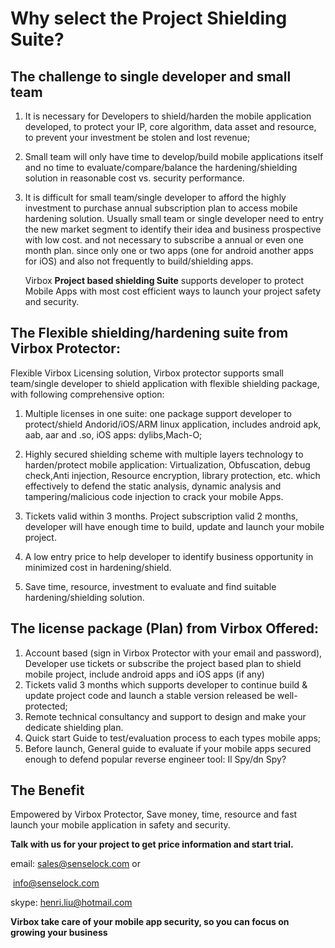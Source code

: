 # Why select the Project Shielding Suite?

## **The challenge to single developer and small team**

1. It is necessary for Developers to shield/harden the mobile application developed,  to protect your IP,  core algorithm, data asset and resource,  to prevent your investment be stolen and lost revenue;

2. Small team will only have time to develop/build mobile applications itself and no time to evaluate/compare/balance the hardening/shielding solution in reasonable cost vs. security performance.

3. It is difficult for small team/single developer to afford the highly investment to purchase annual subscription plan to access mobile hardening solution. Usually small team or single developer need to entry the new market segment to identify their idea and business prospective with low cost. and not necessary to subscribe a annual or even one month plan. since only one or two  apps (one for android another apps for iOS) and also not frequently to build/shielding apps.  

   

   Virbox **Project based shielding Suite** supports developer to protect Mobile Apps with most cost efficient ways to launch your project safety and security.

   

## **The Flexible shielding/hardening suite from Virbox Protector**:

 Flexible Virbox Licensing solution, Virbox protector supports small team/single developer to shield application with flexible shielding package, with following comprehensive option:

1. Multiple licenses in one suite: one package support developer to protect/shield Andorid/iOS/ARM linux application, includes android apk, aab, aar and .so, iOS apps: dylibs,Mach-O;

2. Highly secured shielding scheme with  multiple layers technology to harden/protect mobile application:  Virtualization, Obfuscation,  debug check,Anti injection, Resource encryption, library protection, etc. which effectively to defend the static analysis, dynamic analysis and tampering/malicious code injection to crack your mobile Apps. 

3. Tickets valid within 3 months. Project subscription valid 2 months, developer will have enough time to build, update and launch your mobile project.

4. A low entry price to help developer to identify business opportunity in minimized cost in hardening/shield.

5. Save time, resource, investment to evaluate and find suitable hardening/shielding solution.

   

## **The license package (Plan) from Virbox Offered:**

1. Account based (sign in Virbox Protector with your email and password), Developer use tickets or subscribe the project based plan to shield mobile project, include android apps and iOS apps (if any)
2. Tickets valid 3 months which supports developer to continue build & update project code and launch a stable version released be well-protected;
3. Remote technical consultancy and support to design and make your dedicate shielding plan.
4. Quick start Guide to test/evaluation process to each types mobile apps;
5. Before launch, General guide to evaluate if your mobile apps secured enough to defend popular reverse engineer tool: Il Spy/dn Spy?

## **The Benefit**

Empowered by Virbox Protector, Save money, time, resource and fast launch your mobile application in safety and security. 



**Talk with us for your project to get price information and start trial.**

email: sales@senselock.com or

​			info@senselock.com

skype:  henri.liu@hotmail.com

 **Virbox take care of your mobile app security, so you can focus on growing your business** 


